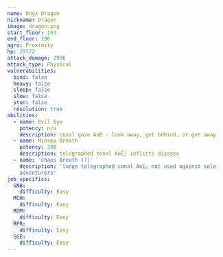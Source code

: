 ```yaml
---
name: Onyx Dragon
nickname: Dragon
image: dragon.png
start_floor: 193
end_floor: 196
agro: Proximity
hp: 29772
attack_damage: 2996
attack_type: Physical
vulnerabilities:
  bind: false
  heavy: false
  sleep: false
  slow: false
  stun: false
  resolution: true
abilities:
  - name: Evil Eye
    potency: n/a
    description: conal gaze AoE - look away, get behind, or get away
  - name: Miasma Breath
    potency: 300
    description: telegraphed conal AoE; inflicts disease
  - name: 'Chaos Breath (?)'
    description: 'large telegraphed conal AoE; not used against solo
    adventurers'
job_specifics:
  GNB:
    difficulty: Easy
  MCH:
    difficulty: Easy
  RDM:
    difficulty: Easy
  RPR:
    difficulty: Easy
  SGE:
    difficulty: Easy
---
```

